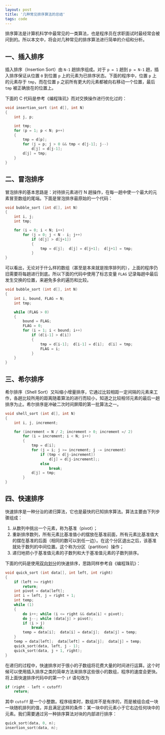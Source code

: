 ```yaml
---
layout: post
title: '几种常见排序算法的总结'
tags: code
---
```


排序算法是计算机科学中最常见的一类算法，也是程序员在求职面试时最经常会被问到的。所以本文中，将会对几种常见的排序算法进行简单的介绍和分析。


## 一、插入排序

插入排序（Insertion Sort）由 `N-1` 趟排序组成。对于 `p = 1` 趟到 `p = N-1` 趟，插入排序保证从位置 `0` 到位置 `p` 上的元素为已排序状态。下面的程序中，位置 `p` 上的元素存于 `tmp`，而在位置 `p` 之前所有更大的元素都被向右移动一个位置，最后 `tmp` 被正确放在的位置上。

下面的 C 代码是参考《编程珠玑》而对交换操作进行优化过的：

~~~c
void insertion_sort (int d[], int N)
{
    int j, p;

    int tmp;
    for (p = 1; p < N; p++)
    {
        tmp = d[p];
        for (j = p; j > 0 && tmp < d[j-1]; j--)
            d[j] = d[j-1];
        d[j] = tmp;
    }
}
~~~


## 二、冒泡排序

冒泡排序的基本思路是：对待排元素进行 N 趟操作，在每一趟中使一个最大的元素冒至数组的尾端。下面是冒泡排序最原始的一个代码：

~~~c
void bubble_sort (int d[], int N)
{
    int i, j;
    int tmp;

    for (i = 0; i < N; i++)
        for (j = 0; j < N - i; j++)
            if (d[j] > d[j+1])
            {
                tmp = d[j];  d[j] = d[j+1];  d[j+1] = tmp;
            }
}
~~~

可以看出，无论对于什么样的数组（甚至是本来就是按序排列的），上面的程序仍旧需要将每趟进行到底。所以下面的代码中使用了标志变量 `FLAG` 记录每趟中最后发生交换的位置，来避免多余的遍历和比较。

~~~c
void bubble_sort (int d[], int N)
{
    int i, bound, FLAG = N;
    int tmp;

    while (FLAG > 0)
    {
        bound = FLAG;
        FLAG = 0;
        for (i = 1; i < bound; i++)
            if (d[i-1] > d[i])
            {
                tmp = d[i-1];  d[i-1] = d[i];  d[i] = tmp;
                FLAG = i;
            }
    }
}
~~~


## 三、希尔排序

希尔排序（Shell Sort）又叫缩小增量排序，它通过比较相距一定间隔的元素来工作，各趟比较所用的距离随着算法的进行而较小，知道之比较相邻元素的最后一趟排序为止。希尔排序是冲破二次时间屏障的第一批算法之一。

~~~c
void shell_sort (int d[], int N)
{
    int i, j, increment;

    for (increment = N / 2; increment > 0; increment =/ 2)
        for (i = increment; i < N; i++)
        {
            tmp = d[i];
            for (j = i; j >= increment; j -= increment)
                if (tmp < d[j-increment])
                    d[j] = d[j-increment];;
                else
                    break;
            d[j] = tmp;
        }
}
~~~


## 四、快速排序

快速排序是一种分治的递归算法，它也是最快的已知排序算法。算法主要由下列步骤组成：

1. 从数列中挑出一个元素，称为基准（pivot）；
2. 重新排序数列，所有元素比基准值小的摆放在基准前面，所有元素比基准值大的摆在基准的后面（相同的数可以到任一边）。在这个分区退出之后，该基准就处于数列的中间位置。这个称为分区（partition）操作；
3. 递归地把小于基准值元素的子数列和大于基准值元素的子数列排序。

下面的代码是使用<abbr title="代码中的变量 i 和变量 j">双向划分</abbr>的快速排序，思路同样参考自《编程珠玑》：

~~~c
void quick_sort (int data[], int left, int right)
{
    if (left >= right)
        return;
    int pivot = data[left];
    int i = left, j = right + 1;
    int temp;
    while (1)
    {
        do i++; while (i <= right && data[i] < pivot);
        do j--; while (data[j] > pivot);
        if (i > j)
            break;
        temp = data[i];  data[i] = data[j];  data[j] = temp;
    }
    temp = data[left];  data[left] = data[j];  data[j] = temp;
    quick_sort(data, left, j - 1);
    quick_sort(data, j + 1, right);
}
~~~

在递归的过程中，快速排序对于很小的子数组将花费大量的时间进行运算。这个时候可以使用插入排序之类的简单方法来排序这些很小的数组，程序的速度会更快。将上面快速排序代码中的第一个 `if` 语句改为

~~~c
if (right - left < cutoff)
    return;
~~~

其中 `cutoff` 是一个小整数。程序结束时，数组并不是有序的，而是被组合成一块一块随机排列的值，并且满足这样的条件：某一块中的元素小于它右边任何块中的元素。我们需要通过另一种排序算法对块的内部进行排序：

~~~c
quick_sort(data, 0, n);
insertion_sort(data, n);
~~~

